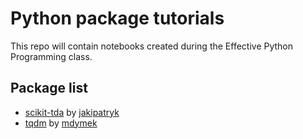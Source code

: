 # Python package tutorials

This repo will contain notebooks created during the Effective Python Programming class.

## Package list
- [scikit-tda](/scikit-tda/scikit-tda.ipynb) by [jakipatryk](https://github.com/jakipatryk)
- [tqdm](/tqdm/tqdm.ipynb) by [mdymek](https://github.com/mdymek)
